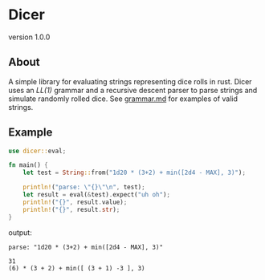 # Dicer
version 1.0.0

## About
A simple library for evaluating strings representing dice rolls in rust. Dicer uses an _LL(1)_ grammar and a recursive descent parser to parse strings and
simulate randomly rolled dice. See [grammar.md](https://github.com/gnullByte/dicer/blob/main/grammar.md) for examples of valid strings.

## Example
```rust
use dicer::eval;

fn main() {
    let test = String::from("1d20 * (3+2) + min([2d4 - MAX], 3)");

    println!("parse: \"{}\"\n", test);
    let result = eval(&test).expect("uh oh");
    println!("{}", result.value);
    println!("{}", result.str);
}
```

output:
```
parse: "1d20 * (3+2) + min([2d4 - MAX], 3)"

31
(6) * (3 + 2) + min([ (3 + 1) -3 ], 3)
```
